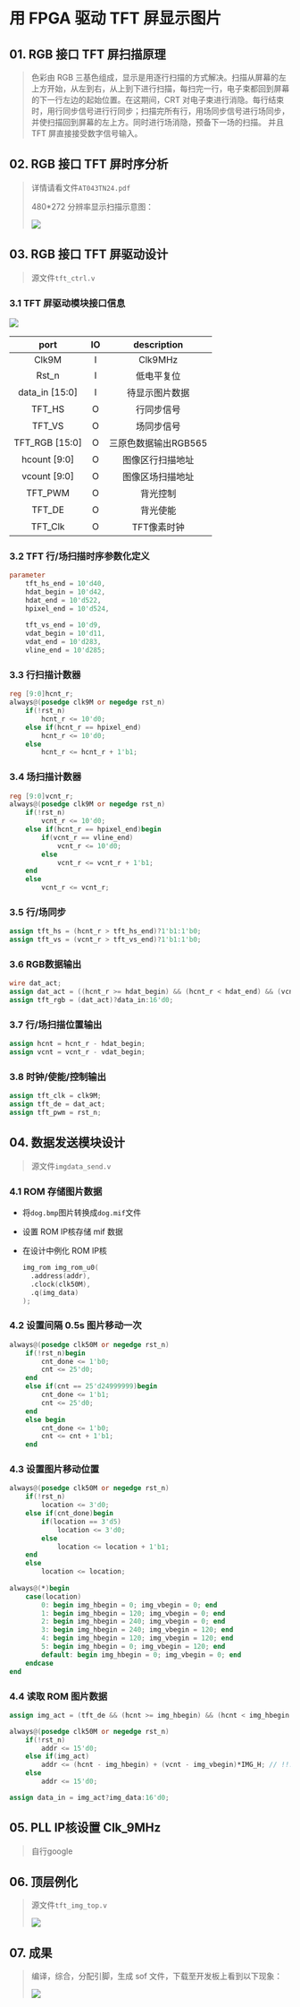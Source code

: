 # 用 FPGA 驱动 TFT 屏显示图片

## 01. RGB 接口 TFT 屏扫描原理

> 色彩由 RGB 三基色组成，显示是用逐行扫描的方式解决。扫描从屏幕的左上方开始，从左到右，从上到下进行扫描，每扫完一行，电子束都回到屏幕的下一行左边的起始位置。在这期间，CRT 对电子束进行消隐。每行结束时，用行同步信号进行行同步；扫描完所有行，用场同步信号进行场同步，并使扫描回到屏幕的左上方。同时进行场消隐，预备下一场的扫描。 并且TFT 屏直接接受数字信号输入。

## 02. RGB 接口 TFT 屏时序分析

> 详情请看文件`AT043TN24.pdf`
>
> 480*272 分辨率显示扫描示意图：
>
> ![](https://github.com/cliangx/480_272.png)

## 03. RGB 接口 TFT 屏驱动设计

> 源文件`tft_ctrl.v`

### 3.1 TFT 屏驱动模块接口信息

<img src="https://github.com/cliangx/TFT驱动模块接口.png"  />

| port   | IO     | description |
| :----: | :----: | :----: |
| Clk9M  | I      | Clk9MHz     |
| Rst_n | I | 低电平复位 |
| data_in [15:0] | I | 待显示图片数据 |
| TFT_HS | O | 行同步信号 |
| TFT_VS | O | 场同步信号 |
| TFT_RGB [15:0] | O | 三原色数据输出RGB565 |
| hcount [9:0] | O | 图像区行扫描地址 |
| vcount [9:0] | O | 图像区场扫描地址 |
| TFT_PWM | O | 背光控制 |
| TFT_DE | O | 背光使能 |
| TFT_Clk | O | TFT像素时钟 |

### 3.2 TFT 行/场扫描时序参数化定义

```verilog
parameter
	tft_hs_end = 10'd40,
	hdat_begin = 10'd42,
	hdat_end = 10'd522,
	hpixel_end = 10'd524,
		
	tft_vs_end = 10'd9,
	vdat_begin = 10'd11,
	vdat_end = 10'd283,
	vline_end = 10'd285;
```

### 3.3 行扫描计数器

```verilog
reg [9:0]hcnt_r;
always@(posedge clk9M or negedge rst_n)
	if(!rst_n)
		hcnt_r <= 10'd0;
	else if(hcnt_r == hpixel_end)
		hcnt_r <= 10'd0;
	else
		hcnt_r <= hcnt_r + 1'b1;
```

### 3.4 场扫描计数器

```verilog
reg [9:0]vcnt_r;
always@(posedge clk9M or negedge rst_n)
	if(!rst_n)
		vcnt_r <= 10'd0;
	else if(hcnt_r == hpixel_end)begin
		if(vcnt_r == vline_end)
			vcnt_r <= 10'd0;
		else 
			vcnt_r <= vcnt_r + 1'b1;
	end
	else
		vcnt_r <= vcnt_r;
```

### 3.5 行/场同步

```verilog
assign tft_hs = (hcnt_r > tft_hs_end)?1'b1:1'b0;
assign tft_vs = (vcnt_r > tft_vs_end)?1'b1:1'b0;
```

### 3.6 RGB数据输出

```verilog
wire dat_act;
assign dat_act = ((hcnt_r >= hdat_begin) && (hcnt_r < hdat_end) && (vcnt_r >= vdat_begin) && (vcnt_r < vdat_end))?1'b1:1'b0;
assign tft_rgb = (dat_act)?data_in:16'd0;
```

### 3.7 行/场扫描位置输出

```verilog
assign hcnt = hcnt_r - hdat_begin;
assign vcnt = vcnt_r - vdat_begin;
```

### 3.8 时钟/使能/控制输出

```verilog
assign tft_clk = clk9M;
assign tft_de = dat_act;
assign tft_pwm = rst_n;
```

## 04. 数据发送模块设计

> 源文件`imgdata_send.v`

### 4.1 ROM 存储图片数据

- 将`dog.bmp`图片转换成`dog.mif`文件

- 设置 ROM IP核存储 mif 数据

- 在设计中例化 ROM IP核

  ```verilog
  img_rom img_rom_u0(
  	.address(addr),
  	.clock(clk50M),
  	.q(img_data)
  ); 
  ```

### 4.2 设置间隔 0.5s 图片移动一次

```verilog
always@(posedge clk50M or negedge rst_n)
	if(!rst_n)begin
		cnt_done <= 1'b0;
		cnt <= 25'd0;
	end
	else if(cnt == 25'd24999999)begin
		cnt_done <= 1'b1;
		cnt <= 25'd0;
	end
	else begin
		cnt_done <= 1'b0;
		cnt <= cnt + 1'b1;
	end
```

### 4.3 设置图片移动位置

```verilog
always@(posedge clk50M or negedge rst_n)
	if(!rst_n)
		location <= 3'd0;
	else if(cnt_done)begin
		if(location == 3'd5)
			location <= 3'd0;
		else 
			location <= location + 1'b1;
	end
	else 
		location <= location;
		
always@(*)begin
	case(location)
		0: begin img_hbegin = 0; img_vbegin = 0; end
		1: begin img_hbegin = 120; img_vbegin = 0; end
		2: begin img_hbegin = 240; img_vbegin = 0; end
		3: begin img_hbegin = 240; img_vbegin = 120; end
		4: begin img_hbegin = 120; img_vbegin = 120; end
		5: begin img_hbegin = 0; img_vbegin = 120; end
		default: begin img_hbegin = 0; img_vbegin = 0; end 
	endcase
end
```

### 4.4 读取 ROM 图片数据

```verilog
assign img_act = (tft_de && (hcnt >= img_hbegin) && (hcnt < img_hbegin + IMG_H) && (vcnt >= img_vbegin) && (vcnt < img_vbegin + IMG_V))?1'b1:1'b0;

always@(posedge clk50M or negedge rst_n)
	if(!rst_n)
		addr <= 15'd0;
	else if(img_act)
        addr <= (hcnt - img_hbegin) + (vcnt - img_vbegin)*IMG_H; // !!!
	else
		addr <= 15'd0;

assign data_in = img_act?img_data:16'd0;
```

## 05. PLL IP核设置 Clk_9MHz

> 自行google

## 06. 顶层例化

> 源文件`tft_img_top.v`
>
> ![](https://github.com/cliangx/top.png)

## 07. 成果

> 编译，综合，分配引脚，生成 sof 文件，下载至开发板上看到以下现象：
>
> ![](https://github.com/cliangx/dog.gif)



